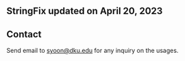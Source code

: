 ## StringFix updated on April 20, 2023

## Contact
Send email to syoon@dku.edu for any inquiry on the usages.


